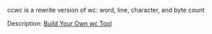ccwc is a rewrite version of wc: word, line, character, and byte count

Description: [Build Your Own wc Tool](https://codingchallenges.fyi/challenges/challenge-wc/)
 
